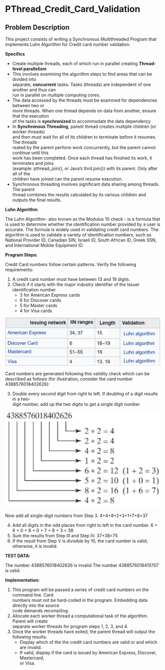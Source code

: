 # PThread_Credit_Card_Validation

## Problem Description

This project consists of writing a Synchronous Multithreaded Program that implements Luhn
Algorithm for Credit card number validation.

**Specifics**

+ Create multiple threads, each of which run in parallel creating **Thread-level parallelism**
+ This involves examining the algorithm steps to find areas that can be divided into\
separate, **concurrent** tasks. Tasks (threads) are independent of one another and thus can\
run in parallel on multiple computing cores.
+ The data accessed by the threads must be examined for dependencies between two or\
more threads. When one thread depends on data from another, ensure that the execution\
of the tasks is **synchronized** to accommodate the data dependency
+ In **Synchronous Threading**, parent thread creates multiple children (or worker threads)\
and then must wait for all of its children to terminate before it resumes. The threads\
reated by the parent perform work concurrently, but the parent cannot continue until this\
work has been completed. Once each thread has finished its work, it terminates and joins\
(example: pthread_join(), or Java’s thrd.join()) with its parent. Only after all of the\
children have joined can the parent resume execution.
+ Synchronous threading involves significant data sharing among threads. The parent\
thread combines the results calculated by its various children and outputs the final results.

**Luhn Algorithm**

The Luhn Algorithm- also known as the Modulus 10 check - is a formula that is used to
determine whether the identification number provided by a user is accurate. The formula is
widely used in validating credit card numbers. The algorithm is used to validate a variety of
identification numbers, such as National Provider ID, Canadian SIN, Israeli ID, South African
ID, Greek SSN, and International Mobile Equipment ID.

**Program Steps:**

Credit Card numbers follow certain patterns. Verify the following requirements:

1. A credit card number must have between 13 and 19 digits.
2. Check if it starts with the major industry identifier of the Issuer identification number
    + 3 for American Express cards
    + 6 for Discover cards
    + 5 for Master cards
    + 4 for Visa cards

![image1](/images/image1.png)

Card numbers are generated following this validity check which can be described as follows (for
illustration, consider the card number 4388576018402626):
    
3. Double every second digit from right to left. If doubling of a digit results in a two-\
digit number, add up the two digits to get a single digit number.

![image2](/images/image2.png)

Now add all single-digit numbers from Step 3.
    4+4+8+2+3+1+7+8=37

4. Add all digits in the odd places from right to left in the card number.
     6 + 6 + 0 + 8 + 0 + 7 + 8 + 3 = 38
5. Sum the results from Step III and Step IV.
    37+38=75
6. If the result from Step V is divisible by 10, the card number is valid; otherwise, it is
    invalid.

**TEST DATA:**

The number 4388576018402626 is invalid
The number 4388576018410707 is valid.

**Implementation:**

1. This program will be passed a series of credit card numbers on the command line. Card\
numbers must not be hard-coded in the program. Embedding data directly into the source\
code demands recompiling.
2. Allocate each worker thread a computational task of the algorithm. Parent will create\
separate worker threads for program steps 1, 2, 3, and 4.
3. Once the worker threads have exited, the parent thread will output the following results:
    + Display which of the the credit card numbers are valid or and which are invalid.
    + If valid, display if the card is issued by American Express, Discover, Mastercard,\
    or Visa.